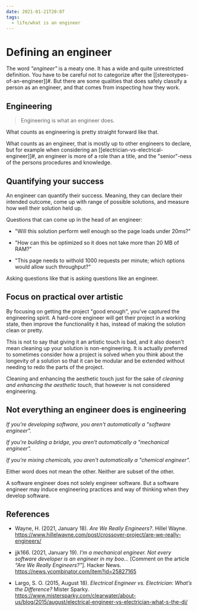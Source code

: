 ```yaml
---
date: 2021-01-21T20:07
tags: 
  - life/what is an engineer
---
```


# Defining an engineer

The word *"engineer"* is a meaty one. It has a wide and quite unrestricted
definition. You have to be careful not to categorize after the
[[stereotypes-of-an-engineer]]#. But there are some qualities that does safely
classify a person as an engineer, and that comes from inspecting how they work.

## Engineering

> Engineering is what an engineer does.

What counts as engineering is pretty straight forward like that.

What counts as an engineer, that is mostly up to other engineers to declare,
but for example when considering an [[electrician-vs-electrical-engineer]]#, an
engineer is more of a role than a title, and the "senior"-ness of the persons
procedures and knowledge.

## Quantifying your success

An engineer can quantify their success. Meaning, they can declare their intended
outcome, come up with range of possible solutions, and measure how well their 
solution held up.

Questions that can come up in the head of an engineer:

- "Will this solution perform well enough so the page loads under 20ms?"

- "How can this be optimized so it does not take more than 20 MB of RAM?"

- "This page needs to withold 1000 requests per minute; which options would
  allow such throughput?"

Asking questions like that is asking questions like an engineer.

## Focus on practical over artistic

By focusing on getting the project "good enough", you've captured the engineering
spirit. A hard-core engineer will get their project in a working state, then
improve the functionality it has, instead of making the solution clean or pretty.

This is not to say that giving it an artistic touch is bad, and it also doesn't
mean cleaning up your solution is non-engineering. It is actually preferred to
sometimes consider how a project is solved when you think about the longevity of
a solution so that it can be modular and be extended without needing to redo the
parts of the project.

Cleaning and enhancing the aesthetic touch just for the sake of *cleaning and
enhancing the aesthetic touch*, that however is not considered engineering.

## Not everything an engineer does is engineering

*If you're developing software, you aren't automatically a "software engineer".*

*If you're building a bridge, you aren't automatically a "mechanical engineer".*

*If you're mixing chemicals, you aren't automatically a "chemical engineer".*

Either word does not mean the other. Neither are subset of the other.

A software engineer does not solely engineer software. But a software engineer
may induce engineering practices and way of thinking when they develop software.

## References

- Wayne, H. (2021, January 18). *Are We Really Engineers?*. Hillel Wayne.
  <https://www.hillelwayne.com/post/crossover-project/are-we-really-engineers/>

- jjk166. (2021, January 19). *I’m a mechanical engineer. Not every software
  developer is an engineer in my boo...* [Comment on the article
  *“Are We Really Engineers?”*]. Hacker News.
  <https://news.ycombinator.com/item?id=25827165>

- Largo, S. O. (2015, August 18). *Electrical Engineer vs. Electrician: What’s
  the Difference?* Mister Sparky. 
  <https://www.mistersparky.com/clearwater/about-us/blog/2015/august/electrical-engineer-vs-electrician-what-s-the-di/>

